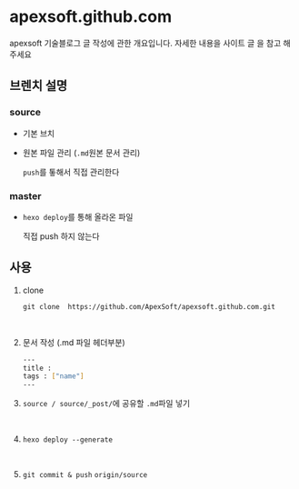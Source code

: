 # apexsoft.github.com
apexsoft 기술블로그 글 작성에 관한 개요입니다.  자세한 내용을 사이트 글 을 참고 해주세요



## 브렌치 설명 



### source

* 기본 브치

* 원본 파일 관리 (`.md`원본 문서 관리)

  `push`를 톻해서 직접 관리한다

### master

* `hexo deploy`를 통해 올라온 파일

  직접 push 하지 않는다



## 사용

1. clone

   `git clone  https://github.com/ApexSoft/apexsoft.github.com.git`

   ​

2. 문서 작성 (.md 파일 헤더부분)

   ```bash 
   ---
   title : 
   tags : ["name"]
   ---
   ```

3. `source / source/_post/`에 공유할 `.md`파일 넣기

   ​

4. `hexo deploy --generate`

   ​

5. `git commit & push` `origin/source`





